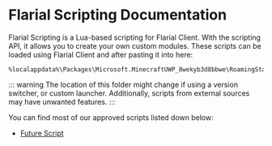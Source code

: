 # Flarial Scripting Documentation

Flarial Scripting is a Lua-based scripting for Flarial Client. With the scripting API, it allows you to create your own custom modules. These scripts can be loaded using Flarial Client and after pasting it into here:

```
%localappdata%\Packages\Microsoft.MinecraftUWP_8wekyb3d8bbwe\RoamingState\Flarial\scripts
```
::: warning
The location of this folder might change if using a version switcher, or custom launcher. Additionally, scripts from external sources may have unwanted features.
:::

You can find most of our approved scripts listed down below:
- [Future Script](/)